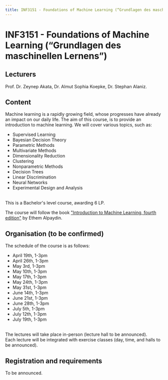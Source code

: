 ```yaml
---
title: INF3151 - Foundations of Machine Learning (“Grundlagen des maschinellen Lernens”)
---
```

# INF3151 - Foundations of Machine Learning (“Grundlagen des maschinellen Lernens”)

## Lecturers
Prof. Dr. Zeynep Akata, Dr. Almut Sophia Koepke, Dr. Stephan Alaniz.

## Content
Machine learning is a rapidly growing field, whose progresses have already an impact on our daily life. 
The aim of this course, is to provide an introduction to machine learning. We will cover various topics, such as: 
- Supervised Learning
- Bayesian Decision Theory
- Parametric Methods
- Multivariate Methods
- Dimensionality Reduction
- Clustering
- Nonparametric Methods
- Decision Trees
- Linear Discrimination
- Neural Networks
- Experimental Design and Analysis

<br>
This is a Bachelor's level course, awarding 6 LP.<br>

The course will follow the book ["Introduction to Machine Learning, fourth edition"](https://mitpress.ublish.com/book/introduction-to-machine-learning--4) by Ethem Alpaydin. 

## Organisation (to be confirmed)
The schedule of the course is as follows:
- April 19th, 1-3pm
- April 26th, 1-3pm
- May 3rd, 1-3pm
- May 10th, 1-3pm
- May 17th, 1-3pm
- May 24th, 1-3pm
- May 31st, 1-3pm
- June 14th, 1-3pm
- June 21st, 1-3pm
- June 28th, 1-3pm
- July 5th, 1-3pm
- July 12th, 1-3pm
- July 19th, 1-3pm

<br>
The lectures will take place in-person (lecture hall to be announced).<br>
Each lecture will be integrated with exercise classes (day, time, and halls to be announced).

## Registration and requirements
To be announced.
